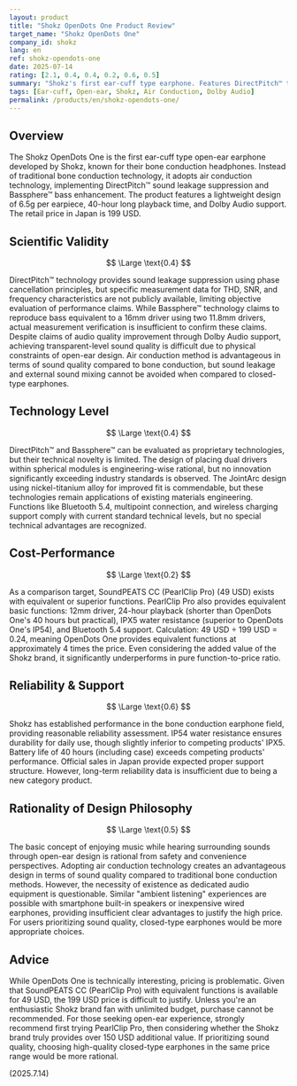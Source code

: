 ```yaml
---
layout: product
title: "Shokz OpenDots One Product Review"
target_name: "Shokz OpenDots One"
company_id: shokz
lang: en
ref: shokz-opendots-one
date: 2025-07-14
rating: [2.1, 0.4, 0.4, 0.2, 0.6, 0.5]
summary: "Shokz's first ear-cuff type earphone. Features DirectPitch™ technology for sound leakage suppression and Bassphere™ technology for bass enhancement, but the price setting of 199 USD is extremely high compared to competing products with equivalent functions"
tags: [Ear-cuff, Open-ear, Shokz, Air Conduction, Dolby Audio]
permalink: /products/en/shokz-opendots-one/
---
```


## Overview

The Shokz OpenDots One is the first ear-cuff type open-ear earphone developed by Shokz, known for their bone conduction headphones. Instead of traditional bone conduction technology, it adopts air conduction technology, implementing DirectPitch™ sound leakage suppression and Bassphere™ bass enhancement. The product features a lightweight design of 6.5g per earpiece, 40-hour long playback time, and Dolby Audio support. The retail price in Japan is 199 USD.

## Scientific Validity

$$ \Large \text{0.4} $$

DirectPitch™ technology provides sound leakage suppression using phase cancellation principles, but specific measurement data for THD, SNR, and frequency characteristics are not publicly available, limiting objective evaluation of performance claims. While Bassphere™ technology claims to reproduce bass equivalent to a 16mm driver using two 11.8mm drivers, actual measurement verification is insufficient to confirm these claims. Despite claims of audio quality improvement through Dolby Audio support, achieving transparent-level sound quality is difficult due to physical constraints of open-ear design. Air conduction method is advantageous in terms of sound quality compared to bone conduction, but sound leakage and external sound mixing cannot be avoided when compared to closed-type earphones.

## Technology Level

$$ \Large \text{0.4} $$

DirectPitch™ and Bassphere™ can be evaluated as proprietary technologies, but their technical novelty is limited. The design of placing dual drivers within spherical modules is engineering-wise rational, but no innovation significantly exceeding industry standards is observed. The JointArc design using nickel-titanium alloy for improved fit is commendable, but these technologies remain applications of existing materials engineering. Functions like Bluetooth 5.4, multipoint connection, and wireless charging support comply with current standard technical levels, but no special technical advantages are recognized.

## Cost-Performance

$$ \Large \text{0.2} $$

As a comparison target, SoundPEATS CC (PearlClip Pro) (49 USD) exists with equivalent or superior functions. PearlClip Pro also provides equivalent basic functions: 12mm driver, 24-hour playback (shorter than OpenDots One's 40 hours but practical), IPX5 water resistance (superior to OpenDots One's IP54), and Bluetooth 5.4 support. Calculation: 49 USD ÷ 199 USD = 0.24, meaning OpenDots One provides equivalent functions at approximately 4 times the price. Even considering the added value of the Shokz brand, it significantly underperforms in pure function-to-price ratio.

## Reliability & Support

$$ \Large \text{0.6} $$

Shokz has established performance in the bone conduction earphone field, providing reasonable reliability assessment. IP54 water resistance ensures durability for daily use, though slightly inferior to competing products' IPX5. Battery life of 40 hours (including case) exceeds competing products' performance. Official sales in Japan provide expected proper support structure. However, long-term reliability data is insufficient due to being a new category product.

## Rationality of Design Philosophy

$$ \Large \text{0.5} $$

The basic concept of enjoying music while hearing surrounding sounds through open-ear design is rational from safety and convenience perspectives. Adopting air conduction technology creates an advantageous design in terms of sound quality compared to traditional bone conduction methods. However, the necessity of existence as dedicated audio equipment is questionable. Similar "ambient listening" experiences are possible with smartphone built-in speakers or inexpensive wired earphones, providing insufficient clear advantages to justify the high price. For users prioritizing sound quality, closed-type earphones would be more appropriate choices.

## Advice

While OpenDots One is technically interesting, pricing is problematic. Given that SoundPEATS CC (PearlClip Pro) with equivalent functions is available for 49 USD, the 199 USD price is difficult to justify. Unless you're an enthusiastic Shokz brand fan with unlimited budget, purchase cannot be recommended. For those seeking open-ear experience, strongly recommend first trying PearlClip Pro, then considering whether the Shokz brand truly provides over 150 USD additional value. If prioritizing sound quality, choosing high-quality closed-type earphones in the same price range would be more rational.

(2025.7.14)
